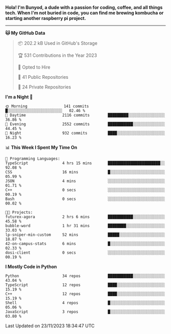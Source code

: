 <p>
<b>Hola! I'm Bunyod, a dude with a passion for coding, coffee, and all things tech. When I'm not buried in code, you can find me brewing kombucha or starting another raspberry pi project.</b>
</p>

---

<!--START_SECTION:waka-->
**🐱 My GitHub Data** 

> 📦 202.2 kB Used in GitHub's Storage 
 > 
> 🏆 531 Contributions in the Year 2023
 > 
> 💼 Opted to Hire
 > 
> 📜 41 Public Repositories 
 > 
> 🔑 24 Private Repositories 
 > 
**I'm a Night 🦉** 

```text
🌞 Morning                141 commits         █░░░░░░░░░░░░░░░░░░░░░░░░   02.46 % 
🌆 Daytime                2116 commits        █████████░░░░░░░░░░░░░░░░   36.86 % 
🌃 Evening                2552 commits        ███████████░░░░░░░░░░░░░░   44.45 % 
🌙 Night                  932 commits         ████░░░░░░░░░░░░░░░░░░░░░   16.23 % 
```


📊 **This Week I Spent My Time On** 

```text
💬 Programming Languages: 
TypeScript               4 hrs 15 mins       ███████████████████████░░   92.08 % 
CSS                      16 mins             █░░░░░░░░░░░░░░░░░░░░░░░░   05.99 % 
JSON                     4 mins              ░░░░░░░░░░░░░░░░░░░░░░░░░   01.71 % 
C++                      0 secs              ░░░░░░░░░░░░░░░░░░░░░░░░░   00.19 % 
Bash                     0 secs              ░░░░░░░░░░░░░░░░░░░░░░░░░   00.02 % 

🐱‍💻 Projects: 
futurex-agora            2 hrs 6 mins        ███████████░░░░░░░░░░░░░░   45.58 % 
bubble-word              1 hr 31 mins        ████████░░░░░░░░░░░░░░░░░   33.03 % 
lp-sniper-min-custom     52 mins             █████░░░░░░░░░░░░░░░░░░░░   18.87 % 
42-on-campus-stats       6 mins              █░░░░░░░░░░░░░░░░░░░░░░░░   02.33 % 
dosi-client              0 secs              ░░░░░░░░░░░░░░░░░░░░░░░░░   00.19 % 
```

**I Mostly Code in Python** 

```text
Python                   34 repos            ███████████░░░░░░░░░░░░░░   43.04 % 
TypeScript               12 repos            ████░░░░░░░░░░░░░░░░░░░░░   15.19 % 
C++                      12 repos            ████░░░░░░░░░░░░░░░░░░░░░   15.19 % 
Shell                    4 repos             █░░░░░░░░░░░░░░░░░░░░░░░░   05.06 % 
JavaScript               3 repos             █░░░░░░░░░░░░░░░░░░░░░░░░   03.80 % 
```




 Last Updated on 23/11/2023 18:34:47 UTC
<!--END_SECTION:waka-->

